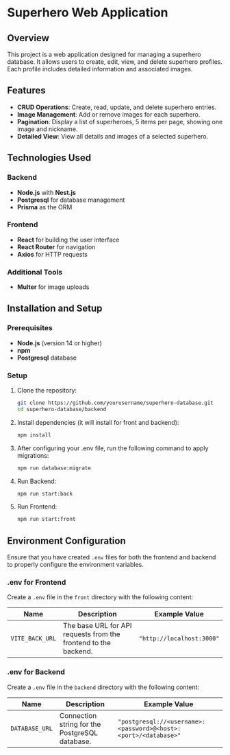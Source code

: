# Superhero Web Application

## Overview

This project is a web application designed for managing a superhero database. It allows users to create, edit, view, and
delete superhero profiles. Each profile includes detailed information and associated images.

## Features

- **CRUD Operations**: Create, read, update, and delete superhero entries.
- **Image Management**: Add or remove images for each superhero.
- **Pagination**: Display a list of superheroes, 5 items per page, showing one image and nickname.
- **Detailed View**: View all details and images of a selected superhero.

## Technologies Used

### Backend

- **Node.js** with **Nest.js**
- **Postgresql** for database management
- **Prisma** as the ORM

### Frontend

- **React** for building the user interface
- **React Router** for navigation
- **Axios** for HTTP requests

### Additional Tools

- **Multer** for image uploads

## Installation and Setup

### Prerequisites

- **Node.js** (version 14 or higher)
- **npm**
- **Postgresql** database

### Setup

1. Clone the repository:
   ```bash
   git clone https://github.com/yourusername/superhero-database.git
   cd superhero-database/backend
2. Install dependencies (it will install for front and backend):
   ```bash
   npm install
3. After configuring your .env file, run the following command to apply migrations:
   ```bash
   npm run database:migrate
4. Run Backend:
   ```bash
   npm run start:back
5. Run Frontend:
   ```bash
   npm run start:front 
   ```
## Environment Configuration

Ensure that you have created `.env` files for both the frontend and backend to properly configure the environment
variables.

### .env for Frontend

Create a `.env` file in the `front` directory with the following content:

| Name            | Description                                                     | Example Value             |
|-----------------|-----------------------------------------------------------------|---------------------------|
| `VITE_BACK_URL` | The base URL for API requests from the frontend to the backend. | `"http://localhost:3000"` |

### .env for Backend

Create a `.env` file in the `backend` directory with the following content:

| Name           | Description                                    | Example Value                                                   |
|----------------|------------------------------------------------|-----------------------------------------------------------------|
| `DATABASE_URL` | Connection string for the PostgreSQL database. | `"postgresql://<username>:<password>@<host>:<port>/<database>"` |
   